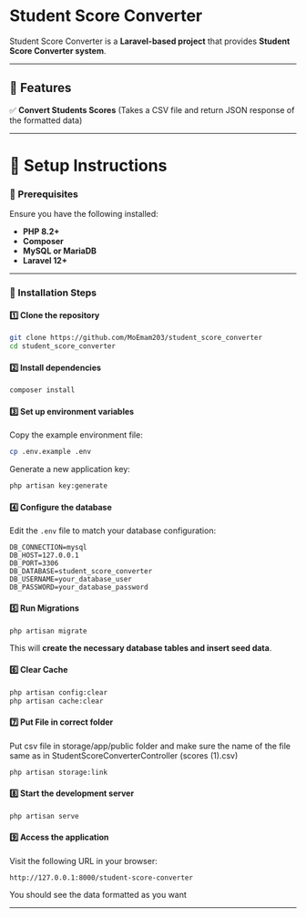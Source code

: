 # **Student Score Converter**

Student Score Converter is a **Laravel-based project** that provides **Student Score Converter system**.

---

## **🚀 Features**
✅ **Convert Students Scores** (Takes a CSV file and return JSON response of the formatted data)  

---

# **📌 Setup Instructions**

### **🔹 Prerequisites**
Ensure you have the following installed:
- **PHP 8.2+**
- **Composer**
- **MySQL or MariaDB**
- **Laravel 12+**

---

### **🔹 Installation Steps**

#### **1️⃣ Clone the repository**
```bash
git clone https://github.com/MoEmam203/student_score_converter
cd student_score_converter
```

#### **2️⃣ Install dependencies**
```bash
composer install
```

#### **3️⃣ Set up environment variables**
Copy the example environment file:
```bash
cp .env.example .env
```
Generate a new application key:
```bash
php artisan key:generate
```

#### **4️⃣ Configure the database**
Edit the `.env` file to match your database configuration:
```
DB_CONNECTION=mysql
DB_HOST=127.0.0.1
DB_PORT=3306
DB_DATABASE=student_score_converter
DB_USERNAME=your_database_user
DB_PASSWORD=your_database_password
```

#### **5️⃣ Run Migrations**
```bash
php artisan migrate
```
This will **create the necessary database tables and insert seed data**.

#### **6️⃣ Clear Cache**
```bash
php artisan config:clear
php artisan cache:clear
```

#### **7️⃣ Put File in correct folder**
Put csv file in storage/app/public folder 
and make sure the name of the file same as in StudentScoreConverterController (scores (1).csv)

```bash
php artisan storage:link
```

#### **8️⃣ Start the development server**
```bash
php artisan serve
```

#### **9️⃣ Access the application**
Visit the following URL in your browser:

```
http://127.0.0.1:8000/student-score-converter
```

You should see the data formatted as you want 

---